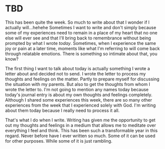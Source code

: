 # TBD

This has been quite the week. So much to write about that I wonder if I actually will...hehehe Sometimes I want to write and don't simply because some of my experiences need to remain in a place of my heart that no one else will ever see and that I'll bring back to remembrance without being prompted by what I wrote *today*. Sometimes, when I experience the same joy or pain at a later time, moments like what I'm referring to will come back through relatable emotions. There is something so intimate about that, you know?

The first thing I want to talk about today is actually something I wrote a letter about and decided not to send. I wrote the letter to process my thoughts and feelings on the matter. Partly to prepare myself for discussing the situation with my parents. But also to get the thoughts from whom I wrote the letter to. I'm not going to mention any names today because today's journal entry is about my own thoughts and feelings completely. Although I shared some experiences this week, there are so many other experiences from the week that I experienced solely with God. I'm writing about them today because I really need to process it all.

That's what I do when I write. Writing has given me the opportunity to get out my thoughts and feelings in a medium that allows me to meditate over everything I feel and think. This has been such a transformable year in this regard. Never before have I ever written so much. Some of it can be used for other purposes. While some of it is just rambling.

